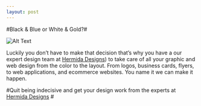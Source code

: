 ```yaml
---
layout: post
---
```

#Black & Blue or White & Gold?#


![Alt Text](http://a.abcnews.com/images/Health/ht_color_dress_light_original_dark_jc_150227_16x9_992.jpg)


Luckily you don’t have to make that decision that’s why you have a our expert design team at [Hermida Designs](http://joelhermida.me)) to take care of all your graphic and web design from the color to the layout. From logos, business cards, flyers, to web applications, and ecommerce websites. You name it we can make it happen. 

#Quit being indecisive and get your design work from the experts at [Hermida Designs](http://joelhermida.me) #
